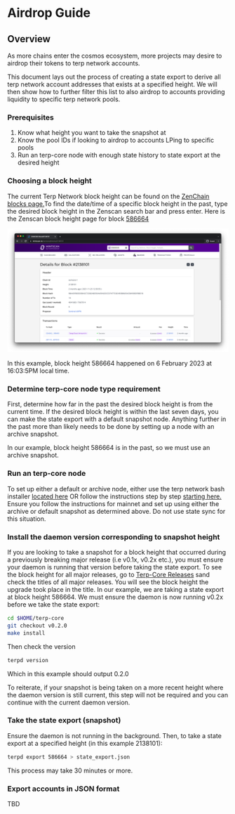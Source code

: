 # Airdrop Guide

## Overview

As more chains enter the cosmos ecosystem, more projects may desire to airdrop their tokens to terp network accounts.

This document lays out the process of creating a state export to derive all terp network account addresses that exists at a specified height. We will then show how to further filter this list to also airdrop to accounts providing liquidity to specific terp network pools.

### Prerequisites
1. Know what height you want to take the snapshot at
2. Know the pool IDs if looking to airdrop to accounts LPing to specific pools
3. Run an terp-core node with enough state history to state export at the desired height


### Choosing a block height
The current Terp Network block height can be found on the [ZenChain blocks page.](https://terp.zenscan.io/)To find the date/time of a specific block height in the past, type the desired block height in the Zenscan search bar and press enter. Here is the Zenscan block height page for block [586664](https://terp.zenscan.io/block.php?height=586664)

![](../../assets/mintscan_height.png)

In this example, block height 586664 happened on 6 February 2023 at 16:03:5PM local time.


### Determine terp-core node type requirement
First, determine how far in the past the desired block height is from the current time. If the desired block height is within the last seven days, you can make the state export with a default snapshot node. Anything further in the past more than likely needs to be done by setting up a node with an archive snapshot.

In our example, block height 586664 is in the past, so we must use an archive snapshot.


### Run an terp-core node
To set up either a default or archive node, either use the terp network bash installer [located here](https://get.terp.network/) OR follow the instructions step by step [starting here.](../../terp-core/terpd) Ensure you follow the instructions for mainnet and set up using either the archive or default snapshot as determined above. Do not use state sync for this situation.



### Install the daemon version corresponding to snapshot height
If you are looking to take a snapshot for a block height that occurred during a previously breaking major release (i.e v0.1x, v0.2x etc.), you must ensure your daemon is running that version before taking the state export. To see the block height for all major releases, go to [Terp-Core Releases](https://github.com/terpnetwork/terp-core/releases) sand check the titles of all major releases. You will see the block height the upgrade took place in the title. In our example, we are taking a state export at block height 586664. We must ensure the daemon is now running v0.2x before we take the state export:

```sh
cd $HOME/terp-core
git checkout v0.2.0
make install
```

Then check the version

```sh
terpd version
```

Which in this example should output 0.2.0

To reiterate, if your snapshot is being taken on a more recent height where the daemon version is still current, this step will not be required and you can continue with the current daemon version.



### Take the state export (snapshot)
Ensure the daemon is not running in the background. Then, to take a state export at a specified height (in this example 2138101):

```sh
terpd export 586664 > state_export.json
```

This process may take 30 minutes or more.


### Export accounts in JSON format
TBD
